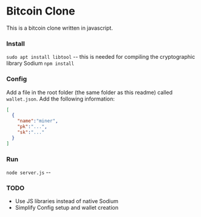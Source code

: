 # Bitcoin Clone

This is a bitcoin clone written in javascript.

### Install

`sudo apt install libtool` -- this is needed for compiling the cryptographic library Sodium
`npm install`

### Config
Add a file in the root folder (the same folder as this readme) called `wallet.json`.
Add the following information:

```json
[
  {
    "name":"miner",
    "pk":"...",
    "sk":"..."
  }
]

```

### Run
`node server.js` --

### TODO
- Use JS libraries instead of native Sodium
- Simplify Config setup and wallet creation
